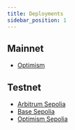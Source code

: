 ```yaml
---
title: Deployments
sidebar_position: 1
---
```


## Mainnet

- [Optimism](./optimism.md)

## Testnet

- [Arbitrum Sepolia](./arbitrum-sepolia.md)
- [Base Sepolia](./base-sepolia.md)
- [Optimism Sepolia](./optimism-sepolia.md)
